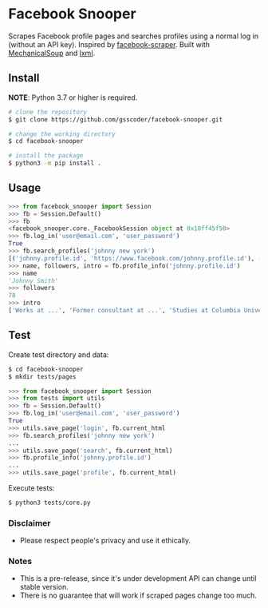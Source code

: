 # Facebook Snooper

Scrapes Facebook profile pages and searches profiles using a normal log in (without an API key). Inspired by [facebook-scraper](https://github.com/kevinzg/facebook-scraper).
Built with [MechanicalSoup](https://github.com/MechanicalSoup/MechanicalSoup) and [lxml](https://github.com/lxml/lxml).

## Install
**NOTE**: Python 3.7 or higher is required.
```sh
# clone the repository
$ git clone https://github.com/gsscoder/facebook-snooper.git

# change the working directory
$ cd facebook-snooper

# install the package
$ python3 -m pip install .
```

## Usage
```python
>>> from facebook_snooper import Session
>>> fb = Session.Default()
>>> fb
<facebook_snooper.core._FacebookSession object at 0x10ff45f50>
>>> fb.log_in('user@email.com', 'user_password')
True
>>> fb.search_profiles('johnny new york')
[('johnny.profile.id', 'https://www.facebook.com/johnny.profile.id'), ('mark.profile.id', 'https://www.facebook.com/mark.profile.id')]
>>> name, followers, intro = fb.profile_info('johnny.profile.id')
>>> name
'Johnny Smith'
>>> followers
78
>>> intro
['Works at ...', 'Former consultant at ...', 'Studies at Columbia University', 'Went to UNC Chapel Hill', 'Lives in White Plains, New York', 'Joined August 2015', 'Followed by 1,068 people']
```

## Test
Create test directory and data:
```sh
$ cd facebook-snooper
$ mkdir tests/pages
```
```python
>>> from facebook_snooper import Session
>>> from tests import utils
>>> fb = Session.Default()
>>> fb.log_in('user@email.com', 'user_password')
True
>>> utils.save_page('login', fb.current_html
>>> fb.search_profiles('johnny new york')
...
>>> utils.save_page('search', fb.current_html)
>>> fb.profile_info('johnny.profile.id')
...
>>> utils.save_page('profile', fb.current_html)

```
Execute tests:
```sh
$ python3 tests/core.py
```

### Disclaimer
- Please respect people's privacy and use it ethically.

### Notes
- This is a pre-release, since it's under development API can change until stable version.
- There is no guarantee that will work if scraped pages change too much.